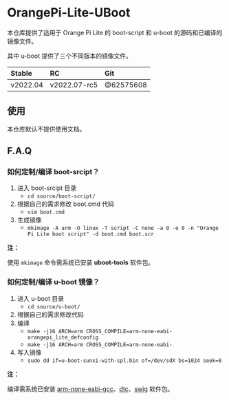 # OrangePi-Lite-UBoot

本仓库提供了适用于 Orange Pi Lite 的 boot-script 和 u-boot 的源码和已编译的镜像文件。

其中 u-boot 提供了三个不同版本的镜像文件。

| Stable   | RC           | Git       |
|:---------|:-------------|:----------|
| v2022.04 | v2022.07-rc5 | @62575608 |

## 使用

本仓库默认不提供使用文档。

## F.A.Q

### 如何定制/编译 boot-srcipt？

1. 进入 boot-srcipt 目录
    + `cd source/boot-script/`
2. 根据自己的需求修改 boot.cmd 代码
    + `vim boot.cmd`
3. 生成镜像
    + `mkimage -A arm -O linux -T script -C none -a 0 -e 0 -n "Orange Pi Lite boot script" -d boot.cmd boot.scr`

**注：**

使用 `mkimage` 命令需系统已安装 **uboot-tools** 软件包。

### 如何定制/编译 u-boot 镜像？

1. 进入 u-boot 目录
    + `cd source/u-boot/`
2. 根据自己的需求修改代码
2. 编译
    + `make -j16 ARCH=arm CROSS_COMPILE=arm-none-eabi- orangepi_lite_defconfig`
    + `make -j16 ARCH=arm CROSS_COMPILE=arm-none-eabi-`
3. 写入镜像
    + `sudo dd if=u-boot-sunxi-with-spl.bin of=/dev/sdX bs=1024 seek=8`

**注：**

编译需系统已安装 [arm-none-eabi-gcc]、[dtc]、[swig] 软件包。

[arm-none-eabi-gcc]: https://gcc.gnu.org
[dtc]: https://www.devicetree.org
[swig]: http://www.swig.org
